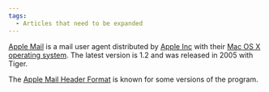 ```yaml
---
tags:
  - Articles that need to be expanded
---
```

[Apple Mail](apple_mail.md) is a mail user agent distributed by [Apple
Inc](apple_inc.md) with their [Mac OS X](mac_os_x.md) [operating
system](operating_system.md). The latest version is 1.2 and was released in
2005 with Tiger.

The [Apple Mail Header Format](apple_mail_header_format.md) is known for some
versions of the program.
